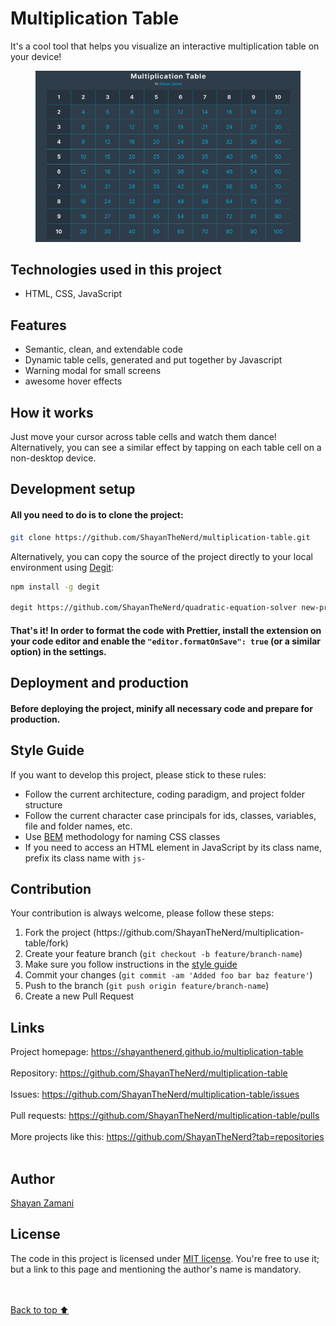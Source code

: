 # Multiplication Table

It's a cool tool that helps you visualize an interactive multiplication table on your device!

<figure>
  <img src="https://github.com/ShayanTheNerd/multiplication-table/blob/main/preview-screenshot.jpg" />
</figure>

## Technologies used in this project

<ul>
  <li>HTML, CSS, JavaScript</li>
</ul>

## Features

<ul>
  <li>Semantic, clean, and extendable code</li>
  <li>Dynamic table cells, generated and put together by Javascript</li>
  <li>Warning modal for small screens</li>
  <li>awesome hover effects</li>
</ul>

## How it works

Just move your cursor across table cells and watch them dance! Alternatively, you can see a similar effect by tapping on each table cell on a non-desktop device.

## Development setup

#### All you need to do is to clone the project:

```sh
git clone https://github.com/ShayanTheNerd/multiplication-table.git
```

Alternatively, you can copy the source of the project directly to your local environment using <a href="https://github.com/Rich-Harris/degit">Degit</a>:

```sh
npm install -g degit

degit https://github.com/ShayanTheNerd/quadratic-equation-solver new-project-folder
```

#### That's it! In order to format the code with Prettier, install the extension on your code editor and enable the `"editor.formatOnSave": true` (or a similar option) in the settings.

## Deployment and production

#### Before deploying the project, minify all necessary code and prepare for production.

## Style Guide

If you want to develop this project, please stick to these rules:

<ul>
  <li>Follow the current architecture, coding paradigm, and project folder structure</li>
  <li>Follow the current character case principals for ids, classes, variables, file and folder names, etc.</li>
  <li>Use <a href="https://getbem.com">BEM</a> methodology for naming CSS classes</li>
  <li>If you need to access an HTML element in JavaScript by its class name, prefix its class name with <code>js-</code></li>
</ul>

## Contribution

Your contribution is always welcome, please follow these steps:

<ol>
  <li>Fork the project (https://github.com/ShayanTheNerd/multiplication-table/fork)</li>
  <li>Create your feature branch (<code>git checkout -b feature/branch-name</code>)</li>
  <li>Make sure you follow instructions in the <a href="https://github.com/ShayanTheNerd/multiplication-table#style-guide">style guide</a></li>
  <li>Commit your changes (<code>git commit -am 'Added foo bar baz feature'</code>)</li>
  <li>Push to the branch (<code>git push origin feature/branch-name</code>)</li>
  <li>Create a new Pull Request</li>
</ol>

## Links

Project homepage: https://shayanthenerd.github.io/multiplication-table <br /><br />
Repository: https://github.com/ShayanTheNerd/multiplication-table <br /><br />
Issues: https://github.com/ShayanTheNerd/multiplication-table/issues <br /><br />
Pull requests: https://github.com/ShayanTheNerd/multiplication-table/pulls <br /><br />
More projects like this: https://github.com/ShayanTheNerd?tab=repositories <br /><br />

## Author

<a href="https://shayan-zamani.me">Shayan Zamani</a>

## License

The code in this project is licensed under <a href="https://github.com/ShayanTheNerd/multiplication-table/blob/main/LICENSE.MD">MIT license</a>. You're free to use it; but a link to this page and mentioning the author's name is mandatory.

<br /><br />
<a href="https://github.com/ShayanTheNerd/multiplication-table/tree/main#multiplication-table">Back to top ⬆️</a>
